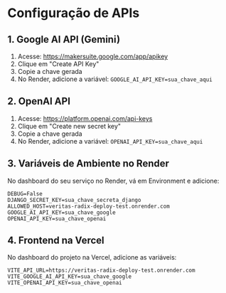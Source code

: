 # Configuração de APIs

## 1. Google AI API (Gemini)

1. Acesse: https://makersuite.google.com/app/apikey
2. Clique em "Create API Key"
3. Copie a chave gerada
4. No Render, adicione a variável: `GOOGLE_AI_API_KEY=sua_chave_aqui`

## 2. OpenAI API

1. Acesse: https://platform.openai.com/api-keys
2. Clique em "Create new secret key"
3. Copie a chave gerada
4. No Render, adicione a variável: `OPENAI_API_KEY=sua_chave_aqui`

## 3. Variáveis de Ambiente no Render

No dashboard do seu serviço no Render, vá em Environment e adicione:

```
DEBUG=False
DJANGO_SECRET_KEY=sua_chave_secreta_django
ALLOWED_HOST=veritas-radix-deploy-test.onrender.com
GOOGLE_AI_API_KEY=sua_chave_google
OPENAI_API_KEY=sua_chave_openai
```

## 4. Frontend na Vercel

No dashboard do projeto na Vercel, adicione as variáveis:

```
VITE_API_URL=https://veritas-radix-deploy-test.onrender.com
VITE_GOOGLE_AI_API_KEY=sua_chave_google
VITE_OPENAI_API_KEY=sua_chave_openai
```